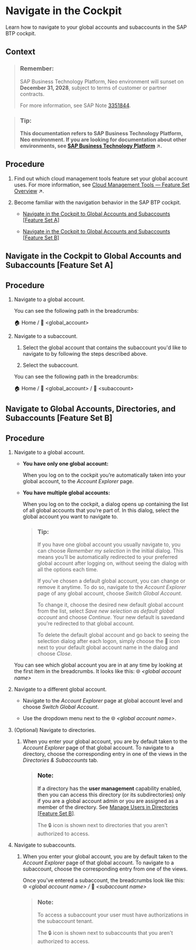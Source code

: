 <!-- copyfdeff7e68f64496eb8a1fb31f6a08b73 -->

<link rel="stylesheet" type="text/css" href="../css/sap-icons.css"/>

# Navigate in the Cockpit

Learn how to navigate to your global accounts and subaccounts in the SAP BTP cockpit.



## Context

> ### Remember:  
> SAP Business Technology Platform, Neo environment will sunset on **December 31, 2028**, subject to terms of customer or partner contracts.
> 
> For more information, see SAP Note [3351844](https://me.sap.com/notes/3351844).

> ### Tip:  
> **This documentation refers to SAP Business Technology Platform, Neo environment. If you are looking for documentation about other environments, see [SAP Business Technology Platform](https://help.sap.com/viewer/65de2977205c403bbc107264b8eccf4b/Cloud/en-US/6a2c1ab5a31b4ed9a2ce17a5329e1dd8.html "SAP Business Technology Platform (SAP BTP) is an integrated offering comprised of four technology portfolios: database and data management, application development and integration, analytics, and intelligent technologies. The platform offers users the ability to turn data into business value, compose end-to-end business processes, and build and extend SAP applications quickly.") :arrow_upper_right:.**



<a name="copyfdeff7e68f64496eb8a1fb31f6a08b73__steps_hbw_vy2_knb"/>

## Procedure

1.  Find out which cloud management tools feature set your global account uses. For more information, see [Cloud Management Tools — Feature Set Overview](https://help.sap.com/viewer/65de2977205c403bbc107264b8eccf4b/Cloud/en-US/caf4e4e23aef4666ad8f125af393dfb2.html "Cloud management tools represent the group of technologies designed for managing SAP BTP.") :arrow_upper_right:.

2.  Become familiar with the navigation behavior in the SAP BTP cockpit.

    -   [Navigate in the Cockpit to Global Accounts and Subaccounts \[Feature Set A\]](navigate-in-the-cockpit-fdeff7e.md#copyfdeff7e68f64496eb8a1fb31f6a08b73__Navigate-FSA)

    -   [Navigate in the Cockpit to Global Accounts and Subaccounts \[Feature Set B\]](navigate-in-the-cockpit-fdeff7e.md#copyfdeff7e68f64496eb8a1fb31f6a08b73__Navigate-FSB)


<a name="Navigate-FSA"/>

<!-- Navigate-FSA -->

## Navigate in the Cockpit to Global Accounts and Subaccounts \[Feature Set A\]



<a name="Navigate-FSA__steps_bhk_my2_knb"/>

## Procedure

1.  Navigate to a global account.

    You can see the following path in the breadcrumbs:

    :house: Home / <span class="SAP-icons-V5"></span> <global\_account\>

2.  Navigate to a subaccount.

    1.  Select the global account that contains the subaccount you'd like to navigate to by following the steps described above.

    2.  Select the subaccount.


    You can see the following path in the breadcrumbs:

    :house: Home / <span class="SAP-icons-V5"></span> <global\_account\> / <span class="SAP-icons-V5"></span> <subaccount\>


<a name="Navigate-FSB"/>

<!-- Navigate-FSB -->

## Navigate to Global Accounts, Directories, and Subaccounts \[Feature Set B\]



<a name="Navigate-FSB__steps_ibv_bhf_mqb"/>

## Procedure

1.  Navigate to a global account.

    -   **You have only one global account:**

        When you log on to the cockpit you’re automatically taken into your global account, to the *Account Explorer* page.

    -   **You have multiple global accounts:**

        When you log on to the cockpit, a dialog opens up containing the list of all global accounts that you’re part of. In this dialog, select the global account you want to navigate to.

        > ### Tip:  
        > If you have one global account you usually navigate to, you can choose *Remember my selection* in the initial dialog. This means you’ll be automatically redirected to your preferred global account after logging on, without seeing the dialog with all the options each time.
        > 
        > If you've chosen a default global account, you can change or remove it anytime. To do so, navigate to the *Account Explorer* page of any global account, choose *Switch Global Account*.
        > 
        > To change it, choose the desired new default global account from the list, select *Save new selection as default global account* and choose *Continue*. Your new default is savedand you’re redirected to that global account.
        > 
        > To delete the default global account and go back to seeing the selection dialog after each logon, simply choose the <span class="SAP-icons-V5"></span> icon next to your default global account name in the dialog and choose *Close*.


    You can see which global account you are in at any time by looking at the first item in the breadcrumbs. It looks like this: :globe_with_meridians: *<global account name\>*

2.  Navigate to a different global account.

    -   Navigate to the *Account Explorer* page at global account level and choose *Switch Global Account*.

    -   Use the dropdown menu next to the :globe_with_meridians: *<global account name\>*.

3.  \(Optional\) Navigate to directories.

    1.  When you enter your global account, you are by default taken to the *Account Explorer* page of that global account. To navigate to a directory, choose the corresponding entry in one of the views in the *Directories & Subaccounts* tab.

        > ### Note:  
        > If a directory has the **user management** capability enabled, then you can access this directory \(or its subdirectories\) only if you are a global account admin or you are assigned as a member of the directory. See [Manage Users in Directories \[Feature Set B\]](manage-users-in-directories-feature-set-b-ff4d4a4.md).
        > 
        > The :lock: icon is shown next to directories that you aren't authorized to access.


4.  Navigate to subaccounts.

    1.  When you enter your global account, you are by default taken to the *Account Explorer* page of that global account. To navigate to a subaccount, choose the corresponding entry from one of the views.

        Once you've entered a subaccount, the breadcrumbs look like this: :globe_with_meridians: *<global account name\> /* <span class="SAP-icons-V5"></span> *<subaccount name\>*

        > ### Note:  
        > To access a subaccount your user must have authorizations in the subaccount tenant.
        > 
        > The :lock: icon is shown next to subaccounts that you aren't authorized to access.



